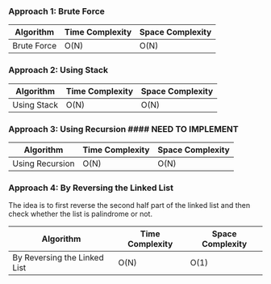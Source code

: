 ### Approach 1: Brute Force

| Algorithm                        | Time Complexity      | Space Complexity  |
|--------------------------------- | -------------------- | ----------------- |
| Brute Force                      | O(N)                 | O(N)              |

### Approach 2: Using Stack

| Algorithm                            | Time Complexity      | Space Complexity  |
|------------------------------------- | -------------------- | ----------------- |
| Using Stack                          | O(N)                 | O(N)              |


### Approach 3: Using Recursion  #### NEED TO IMPLEMENT

| Algorithm                        | Time Complexity      | Space Complexity  |
|--------------------------------- | -------------------- | ----------------- |
| Using Recursion                  | O(N)                 | O(N)              |

### Approach 4: By Reversing the Linked List

The idea is to first reverse the second half part of the linked list and then check whether the list is palindrome or not.

| Algorithm                        | Time Complexity      | Space Complexity  |
|--------------------------------- | -------------------- | ----------------- |
| By Reversing the Linked List     | O(N)                 | O(1)              |

